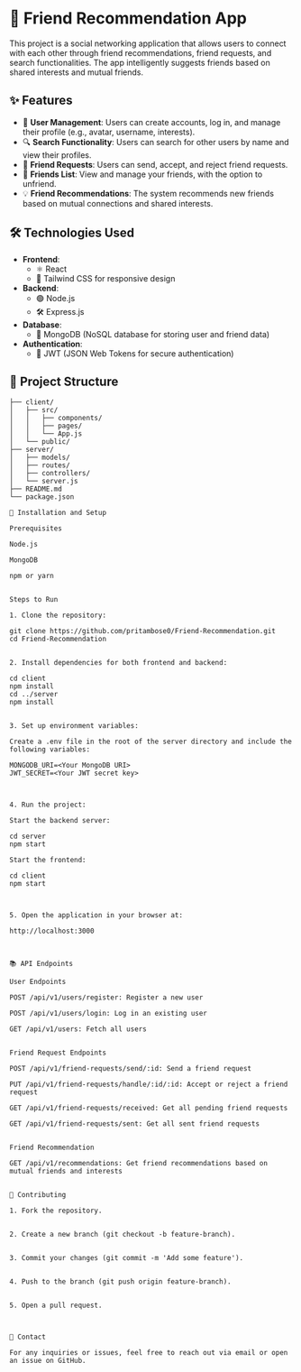 
# 🚀 Friend Recommendation App

This project is a social networking application that allows users to connect with each other through friend recommendations, friend requests, and search functionalities. The app intelligently suggests friends based on shared interests and mutual friends.

## ✨ Features

- 👤 **User Management**: Users can create accounts, log in, and manage their profile (e.g., avatar, username, interests).
- 🔍 **Search Functionality**: Users can search for other users by name and view their profiles.
- 🤝 **Friend Requests**: Users can send, accept, and reject friend requests.
- 📜 **Friends List**: View and manage your friends, with the option to unfriend.
- 💡 **Friend Recommendations**: The system recommends new friends based on mutual connections and shared interests.

## 🛠 Technologies Used

- **Frontend**: 
  - ⚛️ React
  - 🎨 Tailwind CSS for responsive design
- **Backend**: 
  - 🟢 Node.js 
  - 🛠 Express.js
- **Database**: 
  - 🍃 MongoDB (NoSQL database for storing user and friend data)
- **Authentication**: 
  - 🔐 JWT (JSON Web Tokens for secure authentication)
  
## 📂 Project Structure

```plaintext
├── client/
│   ├── src/
│   │   ├── components/
│   │   ├── pages/
│   │   └── App.js
│   └── public/
├── server/  
│   ├── models/ 
│   ├── routes/ 
│   ├── controllers/ 
│   └── server.js
├── README.md
└── package.json

🚀 Installation and Setup

Prerequisites

Node.js

MongoDB

npm or yarn


Steps to Run

1. Clone the repository:

git clone https://github.com/pritambose0/Friend-Recommendation.git
cd Friend-Recommendation


2. Install dependencies for both frontend and backend:

cd client
npm install
cd ../server
npm install


3. Set up environment variables:

Create a .env file in the root of the server directory and include the following variables:

MONGODB_URI=<Your MongoDB URI>
JWT_SECRET=<Your JWT secret key>



4. Run the project:

Start the backend server:

cd server
npm start

Start the frontend:

cd client
npm start



5. Open the application in your browser at:

http://localhost:3000



📚 API Endpoints

User Endpoints

POST /api/v1/users/register: Register a new user

POST /api/v1/users/login: Log in an existing user

GET /api/v1/users: Fetch all users


Friend Request Endpoints

POST /api/v1/friend-requests/send/:id: Send a friend request

PUT /api/v1/friend-requests/handle/:id/:id: Accept or reject a friend request

GET /api/v1/friend-requests/received: Get all pending friend requests

GET /api/v1/friend-requests/sent: Get all sent friend requests


Friend Recommendation

GET /api/v1/recommendations: Get friend recommendations based on mutual friends and interests


🤝 Contributing

1. Fork the repository.


2. Create a new branch (git checkout -b feature-branch).


3. Commit your changes (git commit -m 'Add some feature').


4. Push to the branch (git push origin feature-branch).


5. Open a pull request.



📧 Contact

For any inquiries or issues, feel free to reach out via email or open an issue on GitHub.



